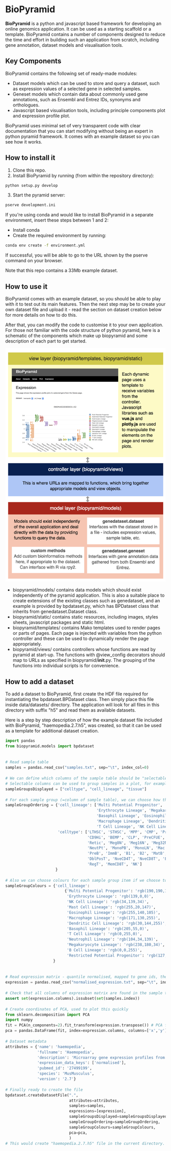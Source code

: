 BioPyramid
======
**BioPyramid** is a python and javascript based framework for developing an online genomics application. It can be used as a starting scaffold or a template. BioPyramid contains a number of components designed to reduce the time and effort in building such an application from scratch, including gene annotation, dataset models and visualisation tools.

## Key Components
BioPyramid contains the following set of ready-made modules:
- Dataset models which can be used to store and query a dataset, such as expression values of a selected gene in selected samples. 
- Geneset models which contain data about commonly used gene annotations, such as Ensembl and Entrez IDs, synonyms and orthologues. 
- Javascript based visualisation tools, including principle components plot and expression profile plot.

BioPyramid uses minimal set of very transparent code with clear documentation that you can start modifying without being an expert in python pyramid framework. It comes with an example dataset so you can see how it works.

## How to install it
1. Clone this repo.
2. Install BioPyramid by running (from within the repository directory):
```bash
python setup.py develop
```
3. Start the pyramid server:
```bash
pserve development.ini
```

If you're using conda and would like to install BioPyramid in a separate environment, insert these steps between 1 and 2:
- Install conda
- Create the required environment by running:
```bash
conda env create -f environment.yml
```

If successful, you will be able to go to the URL shown by the pserve command on your browser.

Note that this repo contains a 33Mb example dataset.

## How to use it
BioPyramid comes with an example dataset, so you should be able to play with it to test out its main features. Then the next step may be to create your own dataset file and upload it - read the section on dataset creation below for more details on how to do this.

After that, you can modify the code to customise it to your own application. For those not familiar with the code structure of python pyramid, here is a schematic of the components which make up biopyramid and some description of each part to get started.

![Schematic](/biopyramid/static/images/Schematic.png)

- biopyramid/models/ contains data models which should exist independently of the pyramid application. This is also a suitable place to create extensions of the existing classes such as genedataset, and an example is provided by bpdataset.py, which has BPDataset class that inherits from genedataset.Dataset class. 
- biopyramid/static/ contains static resources, including images, styles sheets, javascript packages and static html.
- biopyramid/templates/ contains Mako templates used to render pages or parts of pages. Each page is injected with variables from the python controller and these can be used to dynamically render the page appropriately.
- biopyramid/views/ contains controllers whose functions are read by pyramid at start-up. The functions with @view_config decorators should map to URLs as specified in biopyramid/__init__.py. The grouping of the functions into individual scripts is for convenience.

## How to add a dataset
To add a dataset to BioPyramid, first create the HDF file required for instantiating the bpdataset.BPDataset class. Then simply place this file inside data/datasets/ directory. The application will look for all files in this directory with suffix "h5" and read them as available datasets.

Here is a step by step description of how the example dataset file included with BioPyramid, "haemopedia.2.7.h5", was created, so that it can be used as a template for additional dataset creation.
```python
import pandas
from biopyramid.models import bpdataset


# Read sample table
samples = pandas.read_csv("samples.txt", sep="\t", index_col=0)

# We can define which columns of the sample table should be "selectable" within BioPyramid.
# Selectable columns can be used to group samples in a plot, for example, while the other columns are ignored.
sampleGroupsDisplayed = ["celltype", "cell_lineage", "tissue"]

# For each sample group (=column of sample table), we can choose how the items should be ordered
sampleGroupOrdering = {'cell_lineage': ['Multi Potential Progenitor', 'Restricted Potential Progenitor', 
                                        'Erythrocyte Lineage', 'Megakaryocyte Lineage', 'Mast Cell Lineage', 
                                        'Basophil Lineage', 'Eosinophil Lineage', 'Neutrophil Lineage', 
                                        'Macrophage Lineage', 'Dendritic Cell Lineage', 'B Cell Lineage', 
                                        'T Cell Lineage', 'NK Cell Lineage'], 
                       'celltype': ['LTHSC', 'STHSC', 'MPP', 'CMP', 'PreGM1', 'PreGM2', 'GMP', 'FcgRBP', 
                                    'CD9Hi', 'BEMP', 'CLP', 'PreCFUE', 'MEP', 'CFUE', 'EryBlPB', 'EryBlPO', 
                                    'Retic', 'Meg8N', 'Meg16N', 'Meg32N', 'Mast', 'Baso', 'EoP', 'Eo', 'NeutLN', 
                                    'NeutPt', 'MonoPB', 'MonoLN', 'Mac', 'CDP', 'cDC1', 'cDC2', 'MigDC', 'ProB', 
                                    'PreB', 'ImmB', 'B1', 'B2', 'MatB', 'CD4TThy1lo', 'TN1', 'TN2', 'TN3', 'TN4', 
                                    'DblPosT', 'NveCD4T', 'NveCD8T', 'EffCD4T', 'EffCD8T', 'CD4TLN', 'CD8TLN', 
                                    'RegT', 'MemCD8T', 'NK']
                      }

# Also we can choose colours for each sample group item if we choose to
sampleGroupColours = {'cell_lineage': 
                          {'Multi Potential Progenitor': 'rgb(190,190,190)', 
                           'Erythrocyte Lineage': 'rgb(139,0,0)', 
                           'NK Cell Lineage': 'rgb(34,139,34)', 
                           'Mast Cell Lineage': 'rgb(255,20,147)', 
                           'Eosinophil Lineage': 'rgb(255,140,105)', 
                           'Macrophage Lineage': 'rgb(171,130,255)', 
                           'Dendritic Cell Lineage': 'rgb(30,144,255)', 
                           'Basophil Lineage': 'rgb(205,55,0)', 
                           'T Cell Lineage': 'rgb(0,255,0)', 
                           'Neutrophil Lineage': 'rgb(104,34,139)', 
                           'Megakaryocyte Lineage': 'rgb(238,180,34)', 
                           'B Cell Lineage': 'rgb(0,0,255)', 
                           'Restricted Potential Progenitor': 'rgb(127,127,127)'}
                     }


# Read expression matrix - quantile normalised, mapped to gene ids, then aggregated for multiple probes
expression = pandas.read_csv("normalised_expression.txt", sep="\t", index_col=0)

# Check that all columns of expression matrix are found in the sample table
assert set(expression.columns).issubset(set(samples.index))

# Create coordinates of PCA, used to plot this quickly
from sklearn.decomposition import PCA
import numpy
fit = PCA(n_components=2).fit_transform(expression.transpose()) # PCA function works on rows so transpose
pca = pandas.DataFrame(fit, index=expression.columns, columns=['x','y'])

# Dataset metadata
attributes = {'name': 'haemopedia',
              'fullname': 'Haemopedia',
              'description': 'Microarray gene expression profiles from a comprehensive range of wildtype murine blood cells, all generated by Hilton Lab (Walter and Eliza Hall Institute) over a number of years.', 
              'expression_data_keys': ['normalised'],
              'pubmed_id': '27499199', 
              'species': 'MusMusculus', 
              'version': '2.7'}

# Finally ready to create the file
bpdataset.createDatasetFile(".", 
                            attributes=attributes,
                            samples=samples,
                            expressions=[expression],
                            sampleGroupsDisplayed=sampleGroupsDisplayed,
                            sampleGroupOrdering=sampleGroupOrdering,
                            sampleGroupColours=sampleGroupColours,
                            pca=pca,
                            )
# This would create "haemopedia.2.7.h5" file in the current directory.
```



